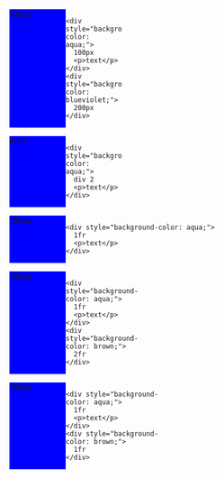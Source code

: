 <!DOCTYPE html>
<html>
<head>
  <title>grid practice</title>

</head>
<body>
  <div 
  style="display: grid;
  grid-template-columns: 100px 100px 200px;
  margin-bottom: 15px;">
    <div style="background-color: blue;">
    100px
    </div>
      
    <div style="background-color: aqua;">
      100px
      <p>text</p>
    </div>
    <div style="background-color: blueviolet;">
      200px
    </div>
  </div>
  <div 
  style="display: grid;
  grid-template-columns: 100px 100px ;">
    <div style="background-color: blue;">
    div 1
    </div>
      
    <div style="background-color: aqua;">
      div 2
      <p>text</p>
    </div>
    
  </div>



  <div 
  style="display: grid;
  grid-template-columns: 100px 1fr ;
  margin-bottom: 15px;
  margin-top: 15px;">
    <div style="background-color: blue;">
    100px
    </div>
      
    <div style="background-color: aqua;">
      1fr
      <p>text</p>
    </div>

  </div>


  <div 
  style="display: grid;
  grid-template-columns: 100px 1fr 2fr;
  margin-bottom: 15px;
  margin-top: 15px;">
    <div style="background-color: blue;">
    100px
    </div>
      
    <div style="background-color: aqua;">
      1fr
      <p>text</p>
    </div>
    <div style="background-color: brown;">
      2fr
    </div>

  </div>



  <div 
  style="display: grid;
  grid-template-columns: 100px 1fr 1fr;
  margin-bottom: 15px;
  margin-top: 15px;">
    <div style="background-color: blue;">
    100px
    </div>
      
    <div style="background-color: aqua;">
      1fr
      <p>text</p>
    </div>
    <div style="background-color: brown;">
      1fr
    </div>

  </div>


</body>

</html>

